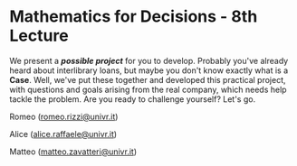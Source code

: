 # Mathematics for Decisions - 8th Lecture #

We present a ___possible project___ for you to develop. Probably you've already heard about interlibrary loans, but maybe you don't know exactly what is a __Case__.
Well, we've put these together and developed this practical project, with questions and goals arising from the real company, which needs help tackle the problem.
Are you ready to challenge yourself? Let's go.

Romeo (romeo.rizzi@univr.it)

Alice (alice.raffaele@univr.it)

Matteo (matteo.zavatteri@univr.it)
